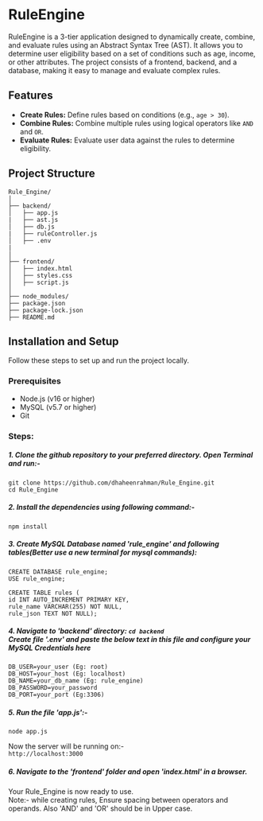 # RuleEngine

RuleEngine is a 3-tier application designed to dynamically create, combine, and evaluate rules using an Abstract Syntax Tree (AST). It allows you to determine user eligibility based on a set of conditions such as age, income, or other attributes. The project consists of a frontend, backend, and a database, making it easy to manage and evaluate complex rules.

## Features

- **Create Rules:** Define rules based on conditions (e.g., `age > 30`).
- **Combine Rules:** Combine multiple rules using logical operators like `AND` and `OR`.
- **Evaluate Rules:** Evaluate user data against the rules to determine eligibility.
## Project Structure
  	Rule_Engine/
  	│
  	├── backend/
  	│   ├── app.js
    |   ├── ast.js
  	│   ├── db.js
    |   ├── ruleController.js
  	│   ├── .env
    |
  	│
  	├── frontend/
  	│   ├── index.html
  	│   ├── styles.css
  	│   ├── script.js
  	│
  	├── node_modules/
  	├── package.json 
  	├── package-lock.json
  	├── README.md

## Installation and Setup
Follow these steps to set up and run the project locally.
### Prerequisites
- Node.js (v16 or higher)
- MySQL (v5.7 or higher)
- Git
### Steps:
##### 1. Clone the github repository to your preferred directory. Open Terminal and run:-
    git clone https://github.com/dhaheenrahman/Rule_Engine.git
    cd Rule_Engine
##### 2. Install the dependencies using following command:-
    npm install
##### 3. Create MySQL Database named 'rule_engine' and following tables(Better use a new terminal for mysql commands):
    CREATE DATABASE rule_engine;
    USE rule_engine;

    CREATE TABLE rules (
    id INT AUTO_INCREMENT PRIMARY KEY,
    rule_name VARCHAR(255) NOT NULL,
    rule_json TEXT NOT NULL);
##### 4. Navigate to 'backend' directory: `cd backend`<br> Create file '.env' and paste the below text in this file and configure your MySQL Credentials here
	DB_USER=your_user (Eg: root)
	DB_HOST=your_host (Eg: localhost)
	DB_NAME=your_db_name (Eg: rule_engine)
	DB_PASSWORD=your_password
	DB_PORT=your_port (Eg:3306)
##### 5. Run the file 'app.js':-
    node app.js
Now the server will be running on:- <br>
    `http://localhost:3000`
##### 6. Navigate to the 'frontend' folder and open 'index.html' in a browser. <br>
Your Rule_Engine is now ready to use. <br>
Note:- while creating rules, Ensure spacing between operators and operands. Also 'AND' and 'OR' should be in Upper case. 
